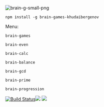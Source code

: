 ![brain-g-small-png](https://user-images.githubusercontent.com/33426380/34716152-10d1a978-f540-11e7-8e91-8fe82059752a.png)

    npm install -g brain-games-khudaibergenov

Menu:
    
    brain-games

    brain-even

    brain-calc

    brain-balance

    brain-gcd

    brain-prime

    brain-progression


[![Build Status](https://travis-ci.org/Rustamaha/project-lvl1-s184.svg?branch=master)](https://travis-ci.org/Rustamaha/project-lvl1-s184)<a href="https://codeclimate.com/github/codeclimate/codeclimate/maintainability"><img src="https://api.codeclimate.com/v1/badges/a99a88d28ad37a79dbf6/maintainability" /></a>
<a href="https://codeclimate.com/github/codeclimate/codeclimate/test_coverage"><img src="https://api.codeclimate.com/v1/badges/a99a88d28ad37a79dbf6/test_coverage" /></a>
